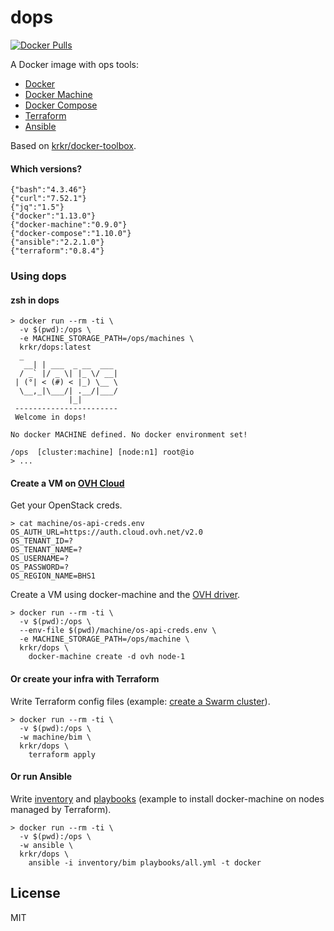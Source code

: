 # dops

[![Docker Pulls](https://img.shields.io/docker/pulls/krkr/dops.svg)](https://hub.docker.com/r/krkr/dops/)

A Docker image with ops tools:
  - [Docker](https://docs.docker.com)
  - [Docker Machine](https://docs.docker.com/machine/)
  - [Docker Compose](https://docs.docker.com/compose/)
  - [Terraform](https://terraform.io/docs/)
  - [Ansible](https://docs.ansible.com/ansible/)

Based on [krkr/docker-toolbox](https://github.com/thbkrkr/docker-toolbox).

#### Which versions?

```
{"bash":"4.3.46"}
{"curl":"7.52.1"}
{"jq":"1.5"}
{"docker":"1.13.0"}
{"docker-machine":"0.9.0"}
{"docker-compose":"1.10.0"}
{"ansible":"2.2.1.0"}
{"terraform":"0.8.4"}
```

### Using dops

#### zsh in dops

```
> docker run --rm -ti \
  -v $(pwd):/ops \
  -e MACHINE_STORAGE_PATH=/ops/machines \
  krkr/dops:latest
  _
   __| | ___  _ __  ___
  / _` |/ _ \| |_ \/ __|
 | (°| < (#) < |_) \__ \
  \__,_|\___/| .__/|___/
             |_|
 -----------------------
 Welcome in dops!

No docker MACHINE defined. No docker environment set!

/ops  [cluster:machine] [node:n1] root@io
> ...
```

#### Create a VM on [OVH Cloud](https://www.ovh.com/fr/vps/vps-ssd.xml)

Get your OpenStack creds.

    > cat machine/os-api-creds.env
    OS_AUTH_URL=https://auth.cloud.ovh.net/v2.0
    OS_TENANT_ID=?
    OS_TENANT_NAME=?
    OS_USERNAME=?
    OS_PASSWORD=?
    OS_REGION_NAME=BHS1

Create a VM using docker-machine and the [OVH driver](https://github.com/yadutaf/docker-machine-driver-ovh).

    > docker run --rm -ti \
      -v $(pwd):/ops \
      --env-file $(pwd)/machine/os-api-creds.env \
      -e MACHINE_STORAGE_PATH=/ops/machine \
      krkr/dops \
        docker-machine create -d ovh node-1

#### Or create your infra with Terraform

Write Terraform config files (example: [create a Swarm cluster](https://github.com/thbkrkr/swarm-up/blob/master/machines/bim/swarm.tf)).

    > docker run --rm -ti \
      -v $(pwd):/ops \
      -w machine/bim \
      krkr/dops \
        terraform apply

#### Or run Ansible

Write [inventory](https://github.com/thbkrkr/swarm-up/blob/master/ansible/inventory/bim/machines.sh) and [playbooks](https://github.com/thbkrkr/swarm-up/blob/master/ansible%2Fplaybooks%2Fswarm.yml) (example to install docker-machine on nodes managed by Terraform).

    > docker run --rm -ti \
      -v $(pwd):/ops \
      -w ansible \
      krkr/dops \
        ansible -i inventory/bim playbooks/all.yml -t docker

## License

MIT

